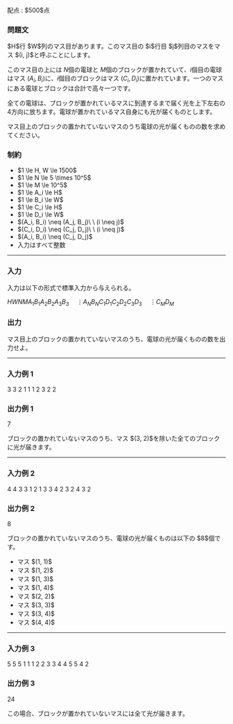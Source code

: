 
<div>

<span>

<span>

<p>
配点 : $500$点
</p>

<div>

<section>

### **問題文**

<p>
$H$行 $W$列のマス目があります。このマス目の $i$行目 $j$列目のマスをマス $(i, j)$と呼ぶことにします。

このマス目の上には $N$個の電球と $M$個のブロックが置かれていて、$i$個目の電球はマス $(A_i, B_i)$に、$i$個目のブロックはマス $(C_i, D_i)$に置かれています。一つのマスにある電球とブロックは合計で高々一つです。

全ての電球は、ブロックが置かれているマスに到達するまで届く光を上下左右の $4$方向に放ちます。電球が置かれているマス自身にも光が届くものとします。

マス目上のブロックの置かれていないマスのうち電球の光が届くものの数を求めてください。  
</p>

</section>

</div>

<div>

<section>

### **制約**

<ul>

<li>
$1 \le H, W \le 1500$
</li>

<li>
$1 \le N \le 5 \times 10^5$
</li>

<li>
$1 \le M \le 10^5$
</li>

<li>
$1 \le A_i \le H$
</li>

<li>
$1 \le B_i \le W$
</li>

<li>
$1 \le C_i \le H$
</li>

<li>
$1 \le D_i \le W$
</li>

<li>
$(A_i, B_i) \neq (A_j, B_j)\ \ (i \neq j)$
</li>

<li>
$(C_i, D_i) \neq (C_j, D_j)\ \ (i \neq j)$
</li>

<li>
$(A_i, B_i) \neq (C_j, D_j)$
</li>

<li>
入力はすべて整数
</li>

</ul>

</section>

</div>

---

<div>

<div>

<section>

### **入力**

<p>
入力は以下の形式で標準入力から与えられる。
</p>

<div>

$H$$W$$N$$M$$A_1$$B_1$$A_2$$B_2$$A_3$$B_3$$\hspace{15pt} \vdots$$A_N$$B_N$$C_1$$D_1$$C_2$$D_2$$C_3$$D_3$$\hspace{15pt} \vdots$$C_M$$D_M$
</div>

</section>

</div>

<div>

<section>

### **出力**

<p>
マス目上のブロックの置かれていないマスのうち、電球の光が届くものの数を出力せよ。  
</p>

</section>

</div>

</div>

---

<div>

<section>

### **入力例 1**

<div>

3 3 2 1
1 1
2 3
2 2

</div>

</section>

</div>

<div>

<section>

### **出力例 1**

<div>

7

</div>

<p>
ブロックの置かれていないマスのうち、マス $(3, 2)$を除いた全てのブロックに光が届きます。
</p>

</section>

</div>

---

<div>

<section>

### **入力例 2**

<div>

4 4 3 3
1 2
1 3
3 4
2 3
2 4
3 2

</div>

</section>

</div>

<div>

<section>

### **出力例 2**

<div>

8

</div>

<p>
ブロックの置かれていないマスのうち、電球の光が届くものは以下の $8$個です。
</p>

<ul>

<li>
マス $(1, 1)$
</li>

<li>
マス $(1, 2)$
</li>

<li>
マス $(1, 3)$
</li>

<li>
マス $(1, 4)$
</li>

<li>
マス $(2, 2)$
</li>

<li>
マス $(3, 3)$
</li>

<li>
マス $(3, 4)$
</li>

<li>
マス $(4, 4)$
</li>

</ul>

</section>

</div>

---

<div>

<section>

### **入力例 3**

<div>

5 5 5 1
1 1
2 2
3 3
4 4
5 5
4 2

</div>

</section>

</div>

<div>

<section>

### **出力例 3**

<div>

24

</div>

<p>
この場合、ブロックが置かれていないマスには全て光が届きます。
</p>

</section>

</div>

</span>

</span>

</div>
